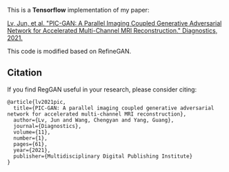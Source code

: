 This is a **Tensorflow** implementation of my paper:

<a href="https://doi.org/10.3390/diagnostics11010061">Lv, Jun, et al. "PIC-GAN: A Parallel Imaging Coupled Generative Adversarial Network for Accelerated Multi-Channel MRI Reconstruction." Diagnostics, 2021.</a>

This code is modified based on RefineGAN.



## Citation
If you find RegGAN useful in your research, please consider citing:

```
@article{lv2021pic,
  title={PIC-GAN: A parallel imaging coupled generative adversarial network for accelerated multi-channel MRI reconstruction},
  author={Lv, Jun and Wang, Chengyan and Yang, Guang},
  journal={Diagnostics},
  volume={11},
  number={1},
  pages={61},
  year={2021},
  publisher={Multidisciplinary Digital Publishing Institute}
}
```
